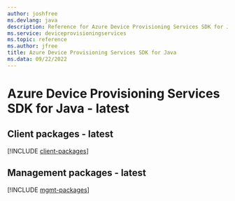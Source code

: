 ```yaml
---
author: joshfree
ms.devlang: java
description: Reference for Azure Device Provisioning Services SDK for Java
ms.service: deviceprovisioningservices
ms.topic: reference
ms.author: jfree
title: Azure Device Provisioning Services SDK for Java
ms.data: 09/22/2022
---
```

# Azure Device Provisioning Services SDK for Java - latest

## Client packages - latest
[!INCLUDE [client-packages](device-provisioning-services-client-index.md)]
## Management packages - latest
[!INCLUDE [mgmt-packages](device-provisioning-services-mgmt-index.md)]